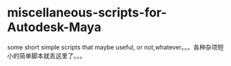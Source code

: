 # miscellaneous-scripts-for-Autodesk-Maya
some short simple scripts that maybe useful, or not,whatever。。。各种杂项短小的简单脚本就丢这里了。。。
